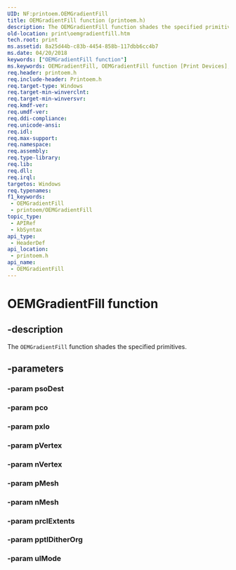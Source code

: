 ```yaml
---
UID: NF:printoem.OEMGradientFill
title: OEMGradientFill function (printoem.h)
description: The OEMGradientFill function shades the specified primitives.
old-location: print\oemgradientfill.htm
tech.root: print
ms.assetid: 8a25d44b-c83b-4454-858b-117dbb6cc4b7
ms.date: 04/20/2018
keywords: ["OEMGradientFill function"]
ms.keywords: OEMGradientFill, OEMGradientFill function [Print Devices], print.oemgradientfill, print_unidrv-pscript_rendering_ddb279ca-c526-4993-94ce-cf8caa0febb4.xml, printoem/OEMGradientFill
req.header: printoem.h
req.include-header: Printoem.h
req.target-type: Windows
req.target-min-winverclnt: 
req.target-min-winversvr: 
req.kmdf-ver: 
req.umdf-ver: 
req.ddi-compliance: 
req.unicode-ansi: 
req.idl: 
req.max-support: 
req.namespace: 
req.assembly: 
req.type-library: 
req.lib: 
req.dll: 
req.irql: 
targetos: Windows
req.typenames: 
f1_keywords:
 - OEMGradientFill
 - printoem/OEMGradientFill
topic_type:
 - APIRef
 - kbSyntax
api_type:
 - HeaderDef
api_location:
 - printoem.h
api_name:
 - OEMGradientFill
---
```


# OEMGradientFill function


## -description

The <code>OEMGradientFill</code> function shades the specified primitives.

## -parameters

### -param psoDest

### -param pco

### -param pxlo

### -param pVertex

### -param nVertex

### -param pMesh

### -param nMesh

### -param prclExtents

### -param pptlDitherOrg

### -param ulMode

